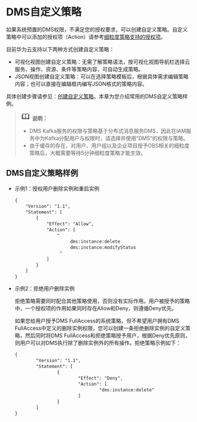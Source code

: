 # DMS自定义策略<a name="ZH-CN_TOPIC_0171717053"></a>

如果系统预置的DMS权限，不满足您的授权要求，可以创建自定义策略。自定义策略中可以添加的授权项（Action）请参考[细粒度策略支持的授权项](https://support.huaweicloud.com/api-kafka/api-grant-policy.html)。

目前华为云支持以下两种方式创建自定义策略：

-   可视化视图创建自定义策略：无需了解策略语法，按可视化视图导航栏选择云服务、操作、资源、条件等策略内容，可自动生成策略。
-   JSON视图创建自定义策略：可以在选择策略模板后，根据具体需求编辑策略内容；也可以直接在编辑框内编写JSON格式的策略内容。

具体创建步骤请参见：[创建自定义策略](https://support.huaweicloud.com/usermanual-iam/iam_01_0605.html)。本章为您介绍常用的DMS自定义策略样例。

>![](public_sys-resources/icon-note.gif) **说明：**   
>-   DMS Kafka服务的权限与策略基于分布式消息服务DMS，因此在IAM服务中为Kafka分配用户与权限时，请选择并使用“DMS”的权限与策略。  
>-   由于缓存的存在，对用户、用户组以及企业项目授予OBS相关的细粒度策略后，大概需要等待5分钟细粒度策略才能生效。  

## DMS自定义策略样例<a name="zh-cn_topic_0170877288_section7529733164812"></a>

-   示例1：授权用户删除实例和重启实例

    ```
    {
        "Version": "1.1",
        "Statement": [
            {
                "Effect": "Allow",
                "Action": [
                    "
                         dms:instance:delete
                         dms:instance:modifyStatus
                     "
                ]
            }
        ]
    }
    ```

-   示例2：拒绝用户删除实例

    拒绝策略需要同时配合其他策略使用，否则没有实际作用。用户被授予的策略中，一个授权项的作用如果同时存在Allow和Deny，则遵循Deny优先。

    如果您给用户授予DMS FullAccess的系统策略，但不希望用户拥有DMS FullAccess中定义的删除实例权限，您可以创建一条拒绝删除实例的自定义策略，然后同时将DMS FullAccess和拒绝策略授予用户，根据Deny优先原则，则用户可以对DMS执行除了删除实例外的所有操作。拒绝策略示例如下：

    ```
    {
            "Version": "1.1",
            "Statement": [
                    {
                            "Effect": "Deny",
                            "Action": [
                                    "dms:instance:delete"
                            ]
                    }
            ]
    }
    ```


